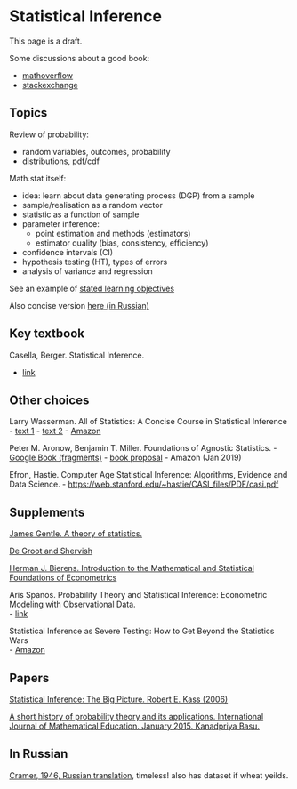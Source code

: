 Statistical Inference
=====================

This page is a draft.


Some discussions about a good book: 
   - [mathoverflow](https://mathoverflow.net/questions/31655/statistics-for-mathematicians)
   - [stackexchange](https://stats.stackexchange.com/questions/91863/what-to-learn-after-casella-berger)

Topics
------

Review of probability:

- random variables, outcomes, probability
- distributions, pdf/cdf

Math.stat itself:

- idea: learn about data generating process (DGP) from a sample
- sample/realisation as a random vector 
- statistic as a function of sample 
- parameter inference: 
   - point estimation and methods (estimators)  
   - estimator quality (bias, consistency, efficiency)
- confidence intervals (CI)
- hypothesis testing (HT), types of errors
- analysis of variance and regression 


See an example of [stated learning objectives](http://comet.lehman.cuny.edu/owen/teaching/mat327/syllabus_mat327_782_2018fa.pdf)


Also concise version [here (in Russian)](http://math.csu.ru/new_files/students/lectures/teor_ver/solovev_teor_ver.pdf)

<!--

Programming
-----------

- [R infer package](https://infer.netlify.com/): 
- [Julia - Statistical Primer]https://people.smp.uq.edu.au/YoniNazarathy/julia-stats/exploring-julia-a-statistical-primer-DRAFT.pdf

-->

Key textbook
------------

Casella, Berger. Statistical Inference.   
   - [link](https://fsalamri.files.wordpress.com/2015/02/casella_berger_statistical_inference1.pdf)


Other choices
-------------

Larry Wasserman. All of Statistics: A Concise Course in Statistical Inference 
    - [text 1](https://www.ic.unicamp.br/~wainer/cursos/1s2013/ml/livro.pdf)
    - [text 2](http://static.stevereads.com/papers_to_read/all_of_statistics.pdf)
    - [Amazon](https://www.amazon.com/All-Statistics-Statistical-Inference-Springer/dp/0387402721) 


Peter M. Aronow, Benjamin T. Miller. Foundations of Agnostic Statistics. 
    - [Google Book (fragments)](https://books.google.ru/books?id=u1N-DwAAQBAJ&printsec=frontcover&hl=ru&source=gbs_ge_summary_r&cad=0#v=onepage&q&f=false)
    - [book proposal](http://aronow.research.yale.edu/aronowmillerproposal.pdf)
    - Amazon (Jan 2019)


Efron, Hastie. Computer Age Statistical Inference: Algorithms, Evidence and Data Science.
    - https://web.stanford.edu/~hastie/CASI_files/PDF/casi.pdf


Supplements
-----------

[James Gentle. A theory of statistics.](https://mason.gmu.edu/~jgentle/books/MathStat.pdf)

[De Groot and Shervish](http://professor.ufabc.edu.br/~nelson.faustino/Ensino/IPE2016/Livros/Morris%20H%20DeGroot_%20Mark%20J%20Schervish-Probability%20and%20statistics-Pearson%20Education%20%20(2012)%20(1).pdf)

[Herman J. Bierens. Introduction to the Mathematical and Statistical Foundations of Econometrics](https://bit.ly/2zWyyff)


Aris Spanos. Probability Theory and Statistical Inference: Econometric Modeling
with Observational Data.   
    - [link](https://wilfridomtz.files.wordpress.com/2014/08/cambridge-university-press-probability-theory-and-statistical-inference-842pg.pdf)


Statistical Inference as Severe Testing: How to Get Beyond the Statistics Wars   
    - [Amazon](https://www.amazon.com/Statistical-Inference-Severe-Testing-Statistics/dp/1107664640)


Papers
------

[Statistical Inference:  The Big Picture. Robert E. Kass (2006)](http://static.stevereads.com/papers_to_read/statistical_inference_the_big_picture.pdf)

[A short history of probability theory and its applications.
International Journal of Mathematical Education. January 2015. Kanadpriya Basu.](https://www.researchgate.net/publication/271856948_A_short_history_of_probability_theory_and_its_applications)


In Russian
----------

[Cramer, 1946, Russian translation](http://cyber.sibsutis.ru:82/Monarev/docs/nauka/MV_Probability/MVsa_Statistics%20and%20applications/0417.Kramer-Matem_Metodi_Statistiki.pdf), timeless! also has dataset if wheat yeilds.
